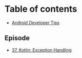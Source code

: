 # Table of contents

* [Android Developer Tips](README.md)

## Episode

* [37. Kotlin: Exception Handling](episode/37.-kotlin-exception-handling.md)
